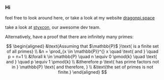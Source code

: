### Hi 

feel free to look around here, or take a look at my website [dragonpi.space](http://dragonpi.space)

take a look at [styxcon](https://styxcon.itch.io), our awesome dev team.

Alternatively, have a proof that there are infinitely many primes:

$$
\begin{aligned}
&\text{Assuming that $\mathbb{P}$ }\text{ is a finite set of all primes} \\
&n = \prod_{x \in \mathbb{P}}^{} x \quad \text{ and } \quad p = n+1 \\
&\forall k  \in \mathbb{P} \quad n \equiv 0 \pmod{k} \quad \text{ and } \quad p \equiv 1 \pmod{k} \\
&\therefore p \text{ has prime factors not in } \mathbb{P} \text{ and therefore, } \\
&\text{the set of primes is not finite.}
\end{aligned}
$$
